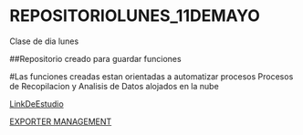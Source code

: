 # REPOSITORIOLUNES_11DEMAYO
Clase de dia lunes

##Repositorio creado para guardar funciones

#Las funciones creadas estan orientadas a automatizar procesos
 Procesos de Recopilacion y Analisis de Datos alojados en la nube
 
 [LinkDeEstudio](http://www.intracen.org/itc/about/how-itc-works/)
 
 [EXPORTER MANAGEMENT](http://www.intracen.org/itc/exporters/export-management/)
 
  
   

